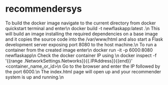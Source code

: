 # recommendersys
To build the docker image navigate to the current directory from docker quickstart terminal and enter\n
docker build -t newflaskapp:latest .\n
This will build an image installing the required dependencies on a base image and it copies the source code into the /var/www/html and also start a Flask development server exposing port 8080 to the host machine.\n
To run a container from the created image enter\n
docker run -it -p 6000:8080 newflaskapp\n
Check the docker container IP using \n
docker inspect -f '{{range .NetworkSettings.Networks}}{{.IPAddress}}{{end}}' <container_name_or_id>\n
Go to the browser and enter the IP followed by the port 6000.\n
The index.html page will open up and your recommender system is up and running.\n
